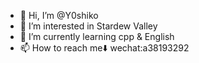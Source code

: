 - 👋 Hi, I’m @Y0shiko
- 👀 I’m interested in Stardew Valley
- 🌱 I’m currently learning cpp & English
- 📫 How to reach me⬇️
  wechat:a38193292

<!---
Y0shiko/Y0shiko is a ✨ special ✨ repository because its `README.md` (this file) appears on your GitHub profile.
You can click the Preview link to take a look at your changes.
--->
